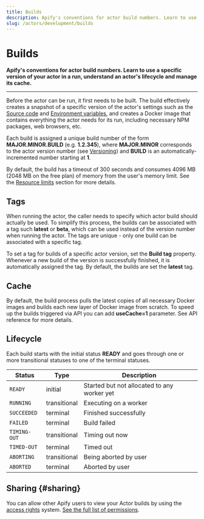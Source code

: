 ```yaml
---
title: Builds
description: Apify's conventions for actor build numbers. Learn to use a specific version of your actor in a run, understand an actor's lifecycle and manage its cache.
slug: /actors/development/builds
---
```


# [](#builds)Builds

**Apify's conventions for actor build numbers. Learn to use a specific version of your actor in a run, understand an actor's lifecycle and manage its cache.**

---

Before the actor can be run, it first needs to be built. The build effectively creates a snapshot of a specific version of the actor's settings such as the [Source code](./source_code.md) and [Environment variables](./environment_variables.md), and creates a Docker image that contains everything the actor needs for its run, including necessary NPM packages, web browsers, etc.

Each build is assigned a unique build number of the form **MAJOR\.MINOR\.BUILD** (e.g. **1\.2\.345**), where **MAJOR\.MINOR** corresponds to the actor version number (see [Versioning](./source_code.md)) and **BUILD** is an automatically-incremented number starting at **1**.

By default, the build has a timeout of 300 seconds and consumes 4096 MB (2048 MB on the free plan) of memory from the user's memory limit. See the [Resource limits](../running/index.md) section for more details.

## [](#tags)Tags

When running the actor, the caller needs to specify which actor build should actually be used. To simplify this process, the builds can be associated with a tag such **latest** or **beta**, which can be used instead of the version number when running the actor. The tags are unique - only one build can be associated with a specific tag.

To set a tag for builds of a specific actor version, set the **Build tag** property. Whenever a new build of the version is successfully finished, it is automatically assigned the tag. By default, the builds are set the **latest** tag.

## [](#cache)Cache

By default, the build process pulls the latest copies of all necessary Docker images and builds each new layer of Docker image from scratch. To speed up the builds triggered via API you can add **useCache=1** parameter. See API reference for more details.

## [](#lifecycle)Lifecycle

Each build starts with the initial status **READY** and goes through one or more transitional statuses to one of the terminal statuses.

| Status       | Type         | Description                                 |
|--------------|--------------|---------------------------------------------|
| `READY`      | initial      | Started but not allocated to any worker yet |
| `RUNNING`    | transitional | Executing on a worker                       |
| `SUCCEEDED`  | terminal     | Finished successfully                       |
| `FAILED`     | terminal     | Build failed                                |
| `TIMING-OUT` | transitional | Timing out now                              |
| `TIMED-OUT`  | terminal     | Timed out                                   |
| `ABORTING`   | transitional | Being aborted by user                       |
| `ABORTED`    | terminal     | Aborted by user                             |

## Sharing {#sharing}

You can allow other Apify users to view your Actor builds by using the [access rights](../../collaboration/index.md) system. [See the full list of permissions](../../collaboration/list_of_permissions.md).
